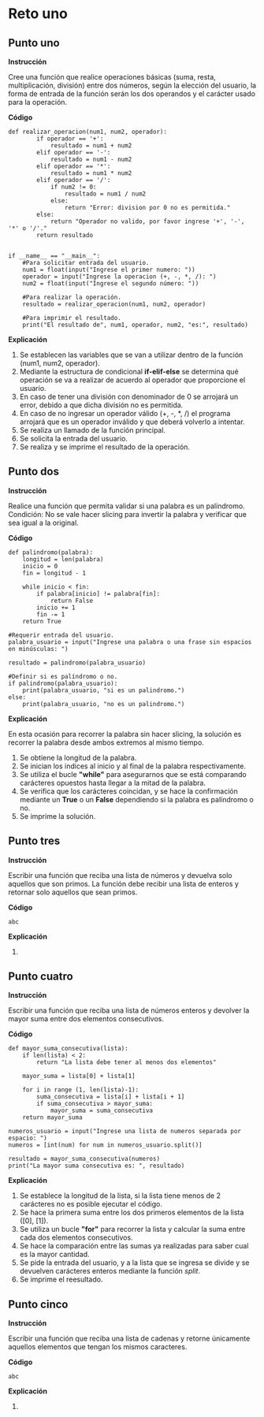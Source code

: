 # Reto uno

## Punto uno

**Instrucción**

Cree una función que realice operaciones básicas (suma, resta, multiplicación, división) entre dos números, según la elección del usuario, la forma de entrada de la función serán los dos operandos y el carácter usado para la operación.

**Código**
```
def realizar_operacion(num1, num2, operador):
        if operador == '+':
            resultado = num1 + num2 
        elif operador == '-':
            resultado = num1 - num2 
        elif operador == '*':
            resultado = num1 * num2 
        elif operador == '/':
            if num2 != 0:
                resultado = num1 / num2 
            else:
                return "Error: division por 0 no es permitida."
        else:
            return "Operador no valido, por favor ingrese '+', '-', '*' o '/'."
        return resultado 


if __name__ == "__main__":
    #Para solicitar entrada del usuario.
    num1 = float(input("Ingrese el primer numero: "))
    operador = input("Ingrese la operacion (+, -, *, /): ")
    num2 = float(input("Ingrese el segundo número: "))

    #Para realizar la operación.
    resultado = realizar_operacion(num1, num2, operador)

    #Para imprimir el resultado.
    print("El resultado de", num1, operador, num2, "es:", resultado)
```
**Explicación**
1. Se establecen las variables que se van a utilizar dentro de la función (num1, num2, operador).
2. Mediante la estructura de condicional **if-elif-else** se determina qué operación se va a realizar de acuerdo al operador que proporcione el usuario.
3. En caso de tener una división con denominador de 0 se arrojará un error, debido a que dicha división no es permitida.
4. En caso de no ingresar un operador válido (+, -, *, /) el programa arrojará que es un operador inválido y que deberá volverlo a intentar.
5. Se realiza un llamado de la función principal.
6. Se solicita la entrada del usuario.
7. Se realiza y se imprime el resultado de la operación.

## Punto dos

**Instrucción**

Realice una función que permita validar si una palabra es un palíndromo. Condición: No se vale hacer slicing para invertir la palabra y verificar que sea igual a la original.

**Código**
```
def palindromo(palabra):
    longitud = len(palabra)
    inicio = 0
    fin = longitud - 1

    while inicio < fin:
        if palabra[inicio] != palabra[fin]:
            return False
        inicio += 1
        fin -= 1
    return True

#Requerir entrada del usuario.
palabra_usuario = input("Ingrese una palabra o una frase sin espacios en minúsculas: ")

resultado = palindromo(palabra_usuario)

#Definir si es palíndromo o no.
if palindromo(palabra_usuario):
    print(palabra_usuario, "si es un palindromo.")
else:
    print(palabra_usuario, "no es un palindromo.")
```
**Explicación**

En esta ocasión para recorrer la palabra sin hacer slicing, la solución es recorrer la palabra desde ambos extremos al mismo tiempo.
1. Se obtiene la longitud de la palabra.
2. Se inician los indices al inicio y al final de la palabra respectivamente.
3. Se utiliza el bucle **"while"** para asegurarnos que se está comparando carácteres opuestos hasta llegar a la mitad de la palabra.
4. Se verifica que los carácteres coincidan, y se hace la confirmación mediante un **True** o un **False** dependiendo si la palabra es palíndromo o no.
5. Se imprime la solución.

## Punto tres

**Instrucción**

Escribir una función que reciba una lista de números y devuelva solo aquellos que son primos. La función debe recibir una lista de enteros y retornar solo aquellos que sean primos.

**Código**
```
abc
```
**Explicación**

1. 

## Punto cuatro

**Instrucción**

Escribir una función que reciba una lista de números enteros y devolver la mayor suma entre dos elementos consecutivos.

**Código**
```
def mayor_suma_consecutiva(lista):
    if len(lista) < 2:
        return "La lista debe tener al menos dos elementos"
    
    mayor_suma = lista[0] + lista[1]

    for i in range (1, len(lista)-1):
        suma_consecutiva = lista[i] + lista[i + 1]
        if suma_consecutiva > mayor_suma:
            mayor_suma = suma_consecutiva
    return mayor_suma

numeros_usuario = input("Ingrese una lista de numeros separada por espacio: ")
numeros = [int(num) for num in numeros_usuario.split()]

resultado = mayor_suma_consecutiva(numeros)
print("La mayor suma consecutiva es: ", resultado)
```
**Explicación**
1. Se establece la longitud de la lista, si la lista tiene menos de 2 carácteres no es posible ejecutar el código.
2. Se hace la primera suma entre los dos primeros elementos de la lista ([0], [1]).
3. Se utiliza un bucle **"for"** para recorrer la lista y calcular la suma entre cada dos elementos consecutivos.
4. Se hace la comparación entre las sumas ya realizadas para saber cual es la mayor cantidad.
5. Se pide la entrada del usuario, y a la lista que se ingresa se divide y se devuelven carácteres enteros mediante la función *split*.
6. Se imprime el reesultado.

## Punto cinco

**Instrucción**

Escribir una función que reciba una lista de cadenas y retorne únicamente aquellos elementos que tengan los mismos caracteres.

**Código**
```
abc
```
**Explicación**

1.
